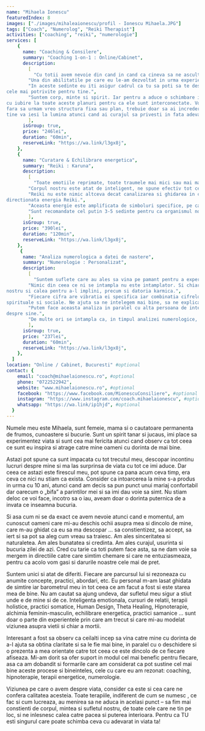 ```yaml
---
name: "Mihaela Ionescu"
featuredIndex: 8
images: ["./images/mihaleaionescu/profil - Ionescu Mihaela.JPG"]
tags: ["Coach", "Numerolog", "Reiki Therapist"]
activities: ["coaching", "reiki", "numerologie"]
services: [
    {
      name: "Coaching & Consilere",
      summary: "Coaching 1-on-1 : Online/Cabinet",
      description:
        [
          "Cu totii avem nevoie din cand in cand ca cineva sa ne asculte, sa ne simtim intelesi, sa ne putem spune oful fara sa ne simtim judecati si avand un sentiment de siguranta ca tot ceea ce am exprimat ramane “acolo”. Si de cele mai multe ori, nu ne simtim confortabil sa facem asta cu prietenii sau familia. Nu pentru ca ei nu ne-ar dori binele, ci pentru ca tocmai acest bine ii face pe oameni sa isi dea cu parerea, sa emita judecati din dorinta de a empatiza cu tine, sa dea sfaturi … iar toate acestea ori iti aduc o stare de bine temporara care satisface doar ego-ul, ori este un adevar al lor impus involuntar asupra ta.",
        "Una din abilitatile pe care eu le-am dezvoltat in urma experientelor de viata, a formarilor pe care le-am facut si cea care m-a ajutat cel mai mult in lucrul cu mine, este aceea de a asculta, de a observa, de a comunica fara sa judec. Ceea ce suntem este rezultatul experientelor prin care am trecut, a credintelor pe care ni le-am format, a valorilor pe care le avem, si toate acestea ne fac sa vedem viata intr-un anume fel, avem o anume perspectiva a noastra, care uneori ne ajuta, alteori fara sa ne dam seama ne incurca.",
        "In aceste sedinte eu iti asigur cadrul ca tu sa poti sa te deschizi si impreuna sa identificam ce anume te doare cu adevarat, ce te tine pe loc, sa constientizezi si sa schimbi credintele care te limiteaza, sa poti sa privesti cu blandete si acceptare partile din tine care au stat pana acum in umbra si care ascund darurile tale. Intr-un cuvant, te ajut sa-ti schimbi perspectiva asupra ta si a vietii, astfel incat tu sa faci alegerile
cele mai potrivite pentru tine.",
        "Suntem corp, minte si spirit. Iar pentru a aduce o schimbare in viata noastra, avem nevoie sa ne uitam
cu iubire la toate aceste planuri pentru ca ele sunt interconectate. Vom face asta asa cum tu ai nevoie,
fara sa urmam vreo structura fixa sau plan, trebuie doar sa ai incredere ca tot ce este mai bun pentru
tine va iesi la lumina atunci cand ai curajul sa privesti in fata adevarul tau.",
        ],
      isGroup: true,
      price: "246lei",
      duration: "60min",
      reserveLink: "https://wa.link/l3gx8j",
    },
    {
      name: "Curatare & Echilibrare energetica",
      summary: "Reiki : Karuna",
      description:
        [
          "Toate emotiile reprimate, toate traumele mai mici sau mai mari prin care noi am trecut, impactul emotional al experientelor de viata dureroase, sunt stocate in corpul nostru la nivel energetic sub forma unor blocaje energetice de care nu suntem constienti. Afectiunile de care suferim reprezinta de fapt reactia corpului in fata unei acumulari de energie negativa (amprenta emotionala a traumelor) intr-o anumita zona si de aici manifestarea in plan fizic. Sau atunci cand exista o durere intr-o zona din corp, acolo s-a acumulat energie negativa care cere sa fie eliberata.",
        "Corpul nostru este atat de inteligent, ne spune efectiv tot ce avem nevoie sa stim si tot ce are nevoie. Si tot el are puterea de a se regenera, daca il ascultam si ii asiguram echilibrul necesar. Acest echilibru se realizeaza la nivel mental – prin modul in care vedem lucrurile, la nivel emotional – prin procesarea emotiilor reprimate si recunoasterea/trairea celor prezente, si la nivel energetic – prin asigurarea unui flux energetic optim de-a lungul canalelor, meridianelor, a centrilor energetici (chakre).",
        "Reiki nu este nimic altceva decat canalizarea si ghidarea in corpul unei persoane a unui aport de energie benefica, cu rolul de a elibera/curata zonele in care energia este blocata pentru ca fluxul firesc al energiei vitale sa fie restabilit. Mainile terapeutului emit aceasta energie, si scaneaza corpul pacientului de la nivelul chakrei coroana pana la nivelul chakrei radacina, de la o distanta de cca 5 cm. inteligenta noastra nativa preia aceasta energie si o dirijeza spre zonele care au cea mai mare nevoie, atat cat este necesar si cat ne este permis, in fiecare moment. Terapeutul este practic un canal de lumina prin care energia divina este transmisa si ghidata spre vindecarea fizica si emotionala a persoanei catre care este
directionata energia Reiki.",
        "Aceasta energie este amplificata de simboluri specifice, pe care terapeutul le dobandeste prin initiere, un fel de chei care deschid porti catre alte dimensiuni si aduc in aici si acum puterea lor. Mai presus, Karuna ne conecteaza la energia vindecatoare si plina de iubire a Arhanghelilor si a Fecioarei Maria, ceea ce face ca terapia sa fie una cu adevarat vindecatoare, pentru ca ne ajuta sa devenim constienti de CAUZA care sta la baza blocajelor noastre. Dar, chiar daca acest lucru nu ne este relevat de fiecare data (poate ca nu avem nevoie sa aducem la suprafata ceva din subconstient sau sa activam o trauma), procesul de curatare si echilibrare energetica are loc oricum.",
        "Sunt recomandate cel putin 3-5 sedinte pentru ca organismul nostru sa beneficieze pe deplin de aportul de energie primit, pentru a-l integra si coordona in modul optim vindecarii noastre. De asemenea, este posibil ca o serie de constientizari sa aiba loc pe parcursul acestor sedinte, motiv pentru care recomand, daca se simte nevoia, unei sustineri terapeutice psiho-emotionale.",
        ],
      isGroup: true,
      price: "390lei",
      duration: "120min",
      reserveLink: "https://wa.link/l3gx8j",
    },
     {
      name: "Analiza numerologica a datei de nastere",
      summary: "Numerologie : Personalizat",
      description:
        [
          "Suntem suflete care au ales sa vina pe pamant pentru a experimenta aceasta existenta, pentru a invata anumite lectii, pentru a plati anumite datorii karmice. La nastere uitam toate cele pe care sufletul nostru le-a ales insa mediul in care crestem , experientele prin care trecem, oamenii pe care ii intalnim, sunt exact acelea de care avem nevoie pentru a ne implini destinul.",
        "Nimic din ceea ce ni se intampla nu este intamplator. Si chiar data in care ne-am nascut, prin cifrele pe care le contine, ne ofera anumite trasaturi, abilitati, inclinatii, aptitudini, ne vorbeste despre vulnerabilitatile noastre si ne arata catre ce ne indraptam in aceasta viata – despre ce este destinul
nostru si calea pentru a-l implini, precum si datoria karmica.",
        "Fiecare cifra are vibratia ei specifica iar combinatia cifrelor din matrita psiho-energo-informationala ce se creeaza plecand de la cifrul numeric personal, ne ofera foarte multe informatii despre ce este important pentru noi, cum suntem perceputi de altii, relatia cu parintii si cu lumea, aspecte materiale,
spirituale si sociale. Ne ajuta sa ne intelegem mai bine, sa ne explicam anumite lucruri despre noi , sa vedem ce avem de facut pe calea destinului nostru si unde ne aflam in acest moment.",
        "Putem face aceasta analiza in paralel cu alta persoana de interes pentru noi, si vedem astfel cum si de ce ne-am atras, compatibilitatile/diferentele existente, cum se intersecteaza caile noastre, fiind o modalitate excelenta de a-l intelege si cunoaste mai bine pe celalalt, dincolo de ce fiecare declara
despre sine.",
        "De multe ori se intampla ca, in timpul analizei numerologice, sa apara o serie de constientizari , sa devina clar ce are omul de facut in viata sa, este un instrument deosebit de util care iti poate simplifica viata pentru ca iti “traduce” din tainele sufletului tau.",
        ],
      isGroup: true,
      price: "237lei",
      duration: "60min",
      reserveLink: "https://wa.link/l3gx8j",
    },
  ]
location: "Online / Cabinet, Bucuresti" #optional
contact: {
    email: "coach@mihaelaionescu.ro", #optional
    phone: "0722522942",
    website: "www.mihaelaionescu.ro", #optional
    facebook: "https://www.facebook.com/MionescuConsiliere", #optional
    instagram: "https://www.instagram.com/coach.mihaelaionescu", #optional
    whatsapp: "https://wa.link/ip1hjd", #optional
  }
---
```


Numele meu este Mihaela, sunt femeie, mama si o cautatoare permanenta de frumos, cunoastere si bucurie. Sunt un spirit tanar si jucaus, imi place sa experimentez viata si sunt cea mai fericita atunci cand observ ca tot ceea ce sunt eu inspira si atrage catre mine oameni cu dorinta de mai bine. 

Astazi pot spune ca sunt impacata cu tot trecutul meu, descopar incontinu lucruri despre mine si ma las surprinsa de viata cu tot ce imi aduce. Dar ceea ce astazi este firescul meu, pot spune ca pana acum ceva timp, era ceva ce nici nu stiam ca exista. Consider ca intoarcerea la mine s-a produs in urma cu 10 ani, atunci cand am decis sa pun punct unui mariaj confortabil dar oarecum o „bifa” a parintilor mei si sa imi dau voie sa simt. Nu stiam deloc ce voi face, incotro sa o iau, aveam doar o dorinta puternica de a invata ce inseamna bucuria.

Si asa cum ni se da exact ce avem nevoie atunci cand e momentul, am cunoscut oameni care mi-au deschis ochii asupra mea si dincolo de mine, care m-au ghidat ca eu sa ma descopar … sa constientizez, sa accept, sa iert si sa pot sa aleg cum vreau sa traiesc.
Am ales sinceritatea si naturaletea. Am ales bunatatea si credinta. Am ales curajul, usurinta si bucuria zilei de azi. Cred cu tarie ca toti putem face asta, sa ne dam voie sa mergem in directiile catre care simtim chemare si care ne entuziasmeaza, pentru ca acolo vom gasi si darurile noastre cele mai de pret. 

Suntem unici si atat de diferiti. Fiecare are parcursul lui si rezoneaza cu anumite concepte, practici, abordari, etc. Eu personal m-am lasat ghidata de simtire iar barometrul  meu in tot ceea ce am facut a fost si este starea mea de bine. Nu am cautat sa ajung undeva, dar sufletul meu sigur a stiut unde e de mine si de ce. Inteligenta emotionala, cursuri de relatii, terapii holistice, practici somatice, Human Design, Theta Healing, Hipnoterapie, alchimia feminin-masculin, echilibrare energetica, practici samanice … sunt doar o parte din experientele prin care am trecut si care mi-au modelat viziunea asupra vietii si chiar a mortii.

Interesant a fost sa observ ca ceilalti incep sa vina catre mine cu dorinta de a-I ajuta sa obtina claritate si sa le fie mai bine, in paralel cu o deschidere si o prezenta a mea orientate catre tot ceea ce este dincolo de ce fiecare afiseaza. Mi-am dorit sa ofer suport in modul cel mai benefic pentru fiecare, asa ca am dobandit si formarile care am considerat ca pot sustine cel mai bine aceste procese si bineinteles, cele cu care eu am rezonat: coaching, hipnoterapie, terapii energetice, numerologie. 

Viziunea pe care o avem despre viata,  consider ca este si cea care ne confera calitatea acesteia. Toate terapiile, indiferent de cum se numesc , ce fac si cum lucreaza, au menirea sa ne aduca in acelasi punct – sa fim mai constienti de corpul, mintea si sufletul nostru, de toate cele care ne tin pe loc, si ne inlesnesc calea catre pacea si puterea interioara. Pentru ca TU esti singurul care poate schimba ceva cu adevarat in viata ta!
